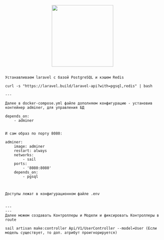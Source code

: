 <div id="header" align="center">
  <img src="https://media.giphy.com/media/du3J3cXyzhj75IOgvA/giphy.gif" width="200"/>
</div>

```

Устанавливаем laravel c базой PostgreSQL и кэшем Redis

curl -s "https://laravel.build/laravel-api?with=pgsql,redis" | bash

---

Далее в docker-compose.yml файле дополняем конфигурацию - установив контейнер adminer, для управления БД

depends_on:
	- adminer


И сам образ по порту 8080:

adminer:
    image: adminer
    restart: always
    networks:
        - sail
    ports:
        - '8080:8080'
    depends_on:
        - pgsql



Доступы лежат в конфигурационном файле .env


---
---
Далее можем создавать Контроллеры и Модели и фиксировать Контроллеры в route

sail artisan make:controller Api/V1/UserController --model=User (Если модель существует, то доп. атрибут проигнорируется)

```
